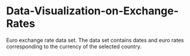 # Data-Visualization-on-Exchange-Rates
Euro exchange rate data set. The data set contains dates and euro rates corresponding to the currency of the selected country.
